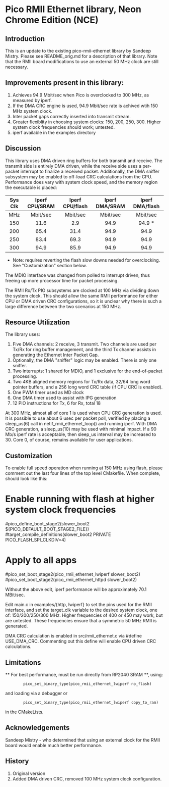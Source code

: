 # Pico RMII Ethernet library, Neon Chrome Edition (NCE)

## Introduction

This is an update to the existing pico-rmii-ethernet library by Sandeep Mistry.
Please see README_orig.md for a description of that library. Note that the
RMII board modifications to use an external 50 MHz clock are still necessary.

## Improvements present in this library:
1. Achieves 94.9 Mbit/sec when Pico is overclocked to 300 MHz, as measured
by iperf.
2. If the DMA CRC engine is used, 94.9 Mbit/sec rate is achived wtih 150 MHz system clock.
3. Inter packet gaps correctly inserted into transmit stream.
4. Greater flexiblity in choosing system clocks: 150, 200, 250, 300.
Higher system clock frequencies should work; untested.
5. iperf available in the examples directory

## Discussion

This library uses DMA driven ring buffers for both transmit and receive. The
transmit side is entirely DMA driven, while the receive side uses a per-packet
interrupt to finalize a received packet. Additionally, the DMA sniffer subsystem
may be enabled to off-load CRC calculations from the CPU. Performance does vary
with system clock speed, and the memory region the executable is placed:

| Sys Clk | Iperf CPU/SRAM | Iperf CPU/flash | Iperf DMA/SRAM | Iperf DMA/flash |
| :---:   |     :---:      |     :---:       |   :---:        |     :---:       |
| MHz     | Mbit/sec       | Mbit/sec        |  Mbit/sec      | Mbit/sec        |
| 150     | 11.6           |  2.9            | 94.9           | 94.9 *            |
| 200     | 65.4           | 31.4            | 94.9           | 94.9            |
| 250     | 83.4           | 69.3            | 94.9           | 94.9            |
| 300     | 94.9           | 85.9            | 94.9           | 94.9            |

* Note: requires reverting the flash slow downs needed for overclocking. See
"Customization" section below.

The MDIO interface was changed from polled to interrupt driven, thus freeing
up more processor time for packet processing.

The RMII Rx/Tx PIO subsystems are clocked at 100 MHz via dividing down the system
clock. This should allow the same RMII performance for either CPU or DMA
driven CRC configurations, so it is unclear why there is such a large difference
between the two scenarios at 150 MHz.

## Resource Utilization

The library uses:

1. Five DMA channels: 2 receive, 3 transmit. Two channels are used per Tx/Rx for
ring buffer management, and the third Tx channel assists in generating the
Ethernet Inter Packet Gap.
2. Optionally, the DMA "sniffer" logic may be enabled. There is only one sniffer.
2. Two interrupts: 1 shared for MDIO, and 1 exclusive for the end-of-packet
processing.
3. Two 4KB aligned memory regions for Tx/Rx data, 32/64 long word pointer
buffers, and a 256 long word CRC table (if CPU CRC is enabled). 
4. One PWM timer used as MD clock
5. One DMA timer used to assist with IPG generation
6. 12 PIO instructions for Tx, 6 for Rx, total 18

At 300 MHz, almost all of core 1 is used when CPU CRC generation is used.
It is possible to use about 6 usec per packet poll, verified by placing a
sleep_us(6) call in netif_rmii_ethernet_loop() and running iperf. With DMA CRC
generation, a sleep_us(10) may be used with minimal impact. If a 90 Mb/s
iperf rate is acceptable, then sleep_us interval may be increased to 30.
Core 0, of course, remains available for user applications.

## Customization

To enable full speed operation when running at 150 MHz using flash, please
comment out the last four lines of the top level CMakefile. When complete,
should look like this:
# Enable running with flash at higher system clock frequencies
#pico_define_boot_stage2(slower_boot2 ${PICO_DEFAULT_BOOT_STAGE2_FILE})
#target_compile_definitions(slower_boot2 PRIVATE PICO_FLASH_SPI_CLKDIV=4)

# Apply to all apps
#pico_set_boot_stage2(pico_rmii_ethernet_lwiperf slower_boot2)
#pico_set_boot_stage2(pico_rmii_ethernet_httpd slower_boot2)

Without the above edit, iperf performance will be approximately 70.1 MBit/sec.

Edit main.c in examples/{http, lwiperf} to set the pins used for the RMII
interface, and set the target_clk variable to the desired system clock, one
of: 150/200/250/300 MHz. Higher frequencies of 400 or 450 may work, but
are untested. These frequencies ensure that a symmetric 50 MHz RMII is generated.

DMA CRC calculation is enabled in src/rmii_ethernet.c via #define USE_DMA_CRC.
Commenting out this define will enable CPU driven CRC calculations.

## Limitations

** For best performance, must be run directly from RP2040 SRAM **, using:
```
        pico_set_binary_type(pico_rmii_ethernet_lwiperf no_flash)
```
and loading via a debugger or
```
        pico_set_binary_type(pico_rmii_ethernet_lwiperf copy_to_ram)
```
in the CMakeLists.

## Acknowledgements

Sandeep Mistry - who determined that using an external clock for the RMII
board would enable much better performance.

## History
1. Original version
2. Added DMA driven CRC, removed 100 MHz system clock configuration.




